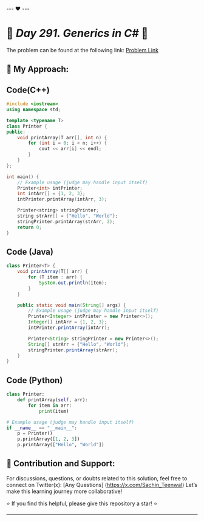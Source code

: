 --- ❤️ ---

# 🚀 _Day 291. Generics in C#_ 🧠


The problem can be found at the following link: [Problem Link](https://www.interviewbit.com/problems/generics-in-c/)

## 🎯 **My Approach:**


## Code(C++)
```cpp
#include <iostream>
using namespace std;

template <typename T>
class Printer {
public:
    void printArray(T arr[], int n) {
        for (int i = 0; i < n; i++) {
            cout << arr[i] << endl;
        }
    }
};

int main() {
    // Example usage (judge may handle input itself)
    Printer<int> intPrinter;
    int intArr[] = {1, 2, 3};
    intPrinter.printArray(intArr, 3);

    Printer<string> stringPrinter;
    string strArr[] = {"Hello", "World"};
    stringPrinter.printArray(strArr, 2);
    return 0;
}

```

## Code (Java)

```java
class Printer<T> {
    void printArray(T[] arr) {
        for (T item : arr) {
            System.out.println(item);
        }
    }

    public static void main(String[] args) {
        // Example usage (judge may handle input itself)
        Printer<Integer> intPrinter = new Printer<>();
        Integer[] intArr = {1, 2, 3};
        intPrinter.printArray(intArr);

        Printer<String> stringPrinter = new Printer<>();
        String[] strArr = {"Hello", "World"};
        stringPrinter.printArray(strArr);
    }
}

```

## Code (Python)

```python
class Printer:
    def printArray(self, arr):
        for item in arr:
            print(item)

# Example usage (judge may handle input itself)
if __name__ == "__main__":
    p = Printer()
    p.printArray([1, 2, 3])
    p.printArray(["Hello", "World"])

```



## 🎯 **Contribution and Support:**

For discussions, questions, or doubts related to this solution, feel free to connect on Twitter(x): [Any Questions] (https://x.com/Sachin_Teenwal) Let’s make this learning journey more collaborative!

⭐ If you find this helpful, please give this repository a star! ⭐

---
